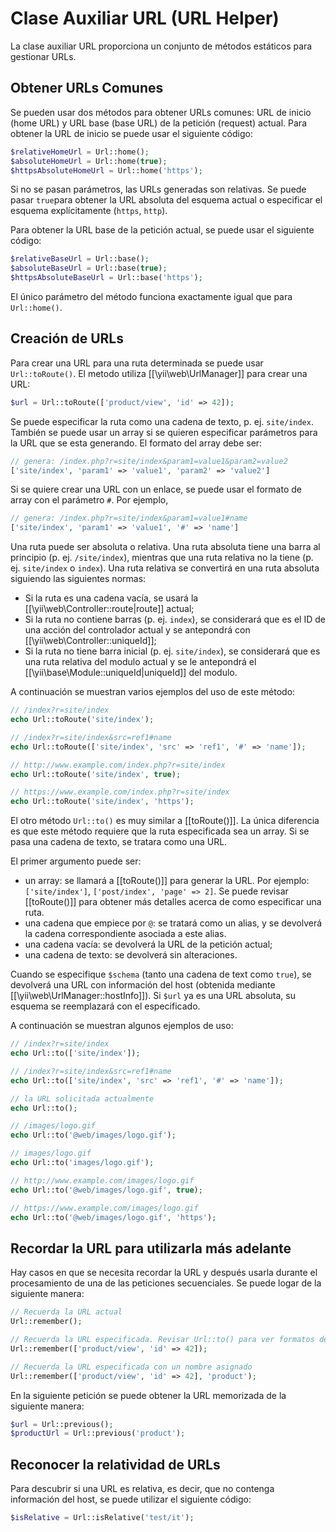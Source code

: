 Clase Auxiliar URL (URL Helper)
===============================

La clase auxiliar URL proporciona un conjunto de métodos estáticos para gestionar URLs.

Obtener URLs Comunes
--------------------

Se pueden usar dos métodos para obtener URLs comunes: URL de inicio (home URL) y URL base (base URL) de la petición 
(request) actual. Para obtener la URL de inicio se puede usar el siguiente código:

```php
$relativeHomeUrl = Url::home();
$absoluteHomeUrl = Url::home(true);
$httpsAbsoluteHomeUrl = Url::home('https');
```

Si no se pasan parámetros, las URLs generadas son relativas. Se puede pasar `true`para obtener la URL absoluta del 
esquema actual o especificar el esquema explícitamente (`https`, `http`).

Para obtener la URL base de la petición actual, se puede usar el siguiente código:

```php
$relativeBaseUrl = Url::base();
$absoluteBaseUrl = Url::base(true);
$httpsAbsoluteBaseUrl = Url::base('https');
```

El único parámetro del método funciona exactamente igual que para `Url::home()`.

Creación de URLs
----------------

Para crear una URL para una ruta determinada se puede usar `Url::toRoute()`. El metodo utiliza [[\yii\web\UrlManager]] 
para crear una URL:

```php
$url = Url::toRoute(['product/view', 'id' => 42]);
```

Se puede especificar la ruta como una cadena de texto, p. ej. `site/index`. También se puede usar un array si se 
quieren especificar parámetros para la URL que se esta generando. El formato del array debe ser:

```php
// genera: /index.php?r=site/index&param1=value1&param2=value2
['site/index', 'param1' => 'value1', 'param2' => 'value2']
```

Si se quiere crear una URL con un enlace, se puede usar el formato de array con el parámetro `#`. Por ejemplo,

```php
// genera: /index.php?r=site/index&param1=value1#name
['site/index', 'param1' => 'value1', '#' => 'name']
```

Una ruta puede ser absoluta o relativa. Una ruta absoluta tiene una barra al principio (p. ej. `/site/index`), 
mientras que una ruta relativa no la tiene (p. ej. `site/index` o `index`). Una ruta relativa se convertirá en una 
ruta absoluta siguiendo las siguientes normas:

- Si la ruta es una cadena vacía, se usará la [[\yii\web\Controller::route|route]] actual;
- Si la ruta no contiene barras (p. ej. `index`), se considerará que es el ID de una acción del controlador actual y 
  se antepondrá con [[\yii\web\Controller::uniqueId]];
- Si la ruta no tiene barra inicial (p. ej. `site/index`), se considerará que es una ruta relativa del modulo actual y 
  se le antepondrá el [[\yii\base\Module::uniqueId|uniqueId]] del modulo.

A continuación se muestran varios ejemplos del uso de este método:

```php
// /index?r=site/index
echo Url::toRoute('site/index');

// /index?r=site/index&src=ref1#name
echo Url::toRoute(['site/index', 'src' => 'ref1', '#' => 'name']);

// http://www.example.com/index.php?r=site/index
echo Url::toRoute('site/index', true);

// https://www.example.com/index.php?r=site/index
echo Url::toRoute('site/index', 'https');
```

El otro método `Url::to()` es muy similar a [[toRoute()]]. La única diferencia es que este método requiere que la ruta 
especificada sea un array. Si se pasa una cadena de texto, se tratara como una URL.

El primer argumento puede ser:

- un array: se llamará a [[toRoute()]] para generar la URL. Por ejemplo: `['site/index']`, 
  `['post/index', 'page' => 2]`. Se puede revisar [[toRoute()]] para obtener más detalles acerca de como especificar 
  una ruta.
- una cadena que empiece por `@`: se tratará como un alias, y se devolverá la cadena correspondiente asociada a este 
  alias.
- una cadena vacía: se devolverá la URL de la petición actual;
- una cadena de texto: se devolverá sin alteraciones.

Cuando se especifique `$schema` (tanto una cadena de text como `true`), se devolverá una URL con información del host 
(obtenida mediante [[\yii\web\UrlManager::hostInfo]]). Si `$url` ya es una URL absoluta, su esquema se reemplazará con 
el especificado.

A continuación se muestran algunos ejemplos de uso:

```php
// /index?r=site/index
echo Url::to(['site/index']);

// /index?r=site/index&src=ref1#name
echo Url::to(['site/index', 'src' => 'ref1', '#' => 'name']);

// la URL solicitada actualmente
echo Url::to();

// /images/logo.gif
echo Url::to('@web/images/logo.gif');

// images/logo.gif
echo Url::to('images/logo.gif');

// http://www.example.com/images/logo.gif
echo Url::to('@web/images/logo.gif', true);

// https://www.example.com/images/logo.gif
echo Url::to('@web/images/logo.gif', 'https');
```

Recordar la URL para utilizarla más adelante
--------------------------------------------

Hay casos en que se necesita recordar la URL y después usarla durante el procesamiento de una de las peticiones 
secuenciales. Se puede logar de la siguiente manera:

```php
// Recuerda la URL actual
Url::remember();

// Recuerda la URL especificada. Revisar Url::to() para ver formatos de argumentos.
Url::remember(['product/view', 'id' => 42]);

// Recuerda la URL especificada con un nombre asignado
Url::remember(['product/view', 'id' => 42], 'product');
```

En la siguiente petición se puede obtener la URL memorizada de la siguiente manera:

```php
$url = Url::previous();
$productUrl = Url::previous('product');
```

Reconocer la relatividad de URLs
--------------------------------

Para descubrir si una URL es relativa, es decir, que no contenga información del host, se puede utilizar el siguiente 
código:

```php
$isRelative = Url::isRelative('test/it');
```
